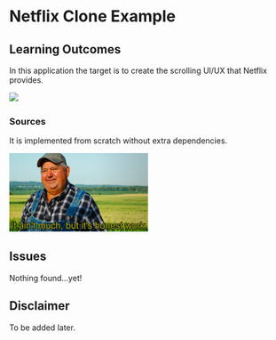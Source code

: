 # Netflix Clone Example

## Learning Outcomes
In this application the target is to create the scrolling UI/UX that Netflix provides.

<img src="./assets/netflix_clone.gif" width="250"/>

### Sources
It is implemented from scratch without extra dependencies.

<img src="./assets/work.jpg" width="250"/>

## Issues
Nothing found...yet!

## Disclaimer
To be added later.
